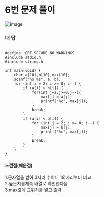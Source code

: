 # 6번 문제 풀이
![image](https://user-images.githubusercontent.com/81015704/119230300-8ea9b400-bb56-11eb-9ac6-ad3b2dd76ba1.png)

### 내 답
<pre><code>
#define _CRT_SECURE_NO_WARNINGS
#include stdio.h
#include string.h

int main(void) {
	char a[10],b[10],max[10];
	scanf("%s %s", a, b);
	for (int i = 2; i >= 0; i--) {
		if (a[i] > b[i]) {
			for(int j=2;j>=0;j--){
				max[j] = a[j];
				printf("%c", max[j]);
			}
			break;
		}
		if (a[i] < b[i]) {
			for (int j = 2; j >= 0; j--) {
				max[j] = b[j];
				printf("%c", max[j]);
			}
			break;
		}
	}
}
</code></pre>


#### 느낀점(배운점)
1.문자열을 받아 3자리 수이니 1의자리부터 비교<br>
2.높은지를계속 배열로 확인한다음<br>
3.max값에 그위치를 넣고 출력
